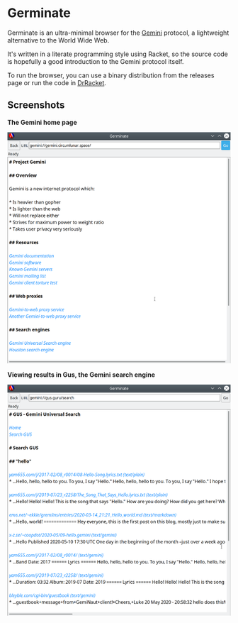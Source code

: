 # Germinate

Germinate is an ultra-minimal browser for the [Gemini](https://gemini.circumlunar.space/) protocol, a lightweight alternative to the World Wide Web.

It's written in a literate programming style using Racket, so the source code is hopefully a good introduction to the Gemini protocol itself.

To run the browser, you can use a binary distribution from the releases page or run the code in [DrRacket](https://docs.racket-lang.org/drracket/interface-essentials.html).

## Screenshots

**The Gemini home page**

![The Gemini home page](home.png)

**Viewing results in Gus, the Gemini search engine**

![Viewing results in Gus, the Gemini search engine](gus.png)

